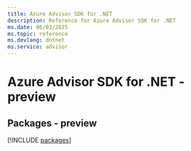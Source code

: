 ```yaml
---
title: Azure Advisor SDK for .NET
description: Reference for Azure Advisor SDK for .NET
ms.date: 06/03/2025
ms.topic: reference
ms.devlang: dotnet
ms.service: advisor
---
```

# Azure Advisor SDK for .NET - preview
## Packages - preview
[!INCLUDE [packages](advisor-index.md)]